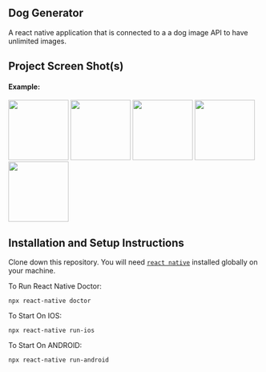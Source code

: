 ## Dog Generator

A react native application that is connected to a a dog image API to have unlimited images. 

## Project Screen Shot(s)

#### Example:   

<img src="https://github.com/sharoika/DogGenerator/assets/27317883/30ee023c-c5eb-4bde-a72e-f45f07e26c49" width="120">
<img src="https://github.com/sharoika/DogGenerator/assets/27317883/e707578f-2bfe-4ba3-86bb-daaf67afc69c" width="120">
<img src="https://github.com/sharoika/DogGenerator/assets/27317883/962d7e72-c937-4258-9003-85ebb29efffa" width="120">
<img src="https://github.com/sharoika/DogGenerator/assets/27317883/59107682-8582-4d4a-94a0-b0858ce37bcd" width="120">
<img src="https://github.com/sharoika/DogGenerator/assets/27317883/02cfcb14-ad40-4110-b5b5-f84891d50ba7" width="120">

## Installation and Setup Instructions

Clone down this repository. You will need [`react native`](https://reactnative.dev/docs/environment-setup) installed globally on your machine.  

To Run React Native Doctor:  

`npx react-native doctor` 

To Start On IOS:

`npx react-native run-ios`  

To Start On ANDROID:

`npx react-native run-android`  
